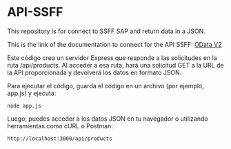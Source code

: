 # API-SSFF
This repository is for connect to SSFF SAP and return data in a JSON.

This is the link of the documentation to connect for the API SSFF:
[OData V2](https://help.sap.com/doc/a7c08a422cc14e1eaaffee83610a981d/2305/en-US/SF_HCM_OData_API_DEV.pdf)

Este código crea un servidor Express que responde a las solicitudes en la ruta /api/products. Al acceder a esa ruta, hará una solicitud GET a la URL de la API proporcionada y devolverá los datos en formato JSON.

Para ejecutar el código, guarda el código en un archivo (por ejemplo, app.js) y ejecuta:

<code>node app.js</code>

Luego, puedes acceder a los datos JSON en tu navegador o utilizando herramientas como cURL o Postman:

<code>http://localhost:3000/api/products </code>
